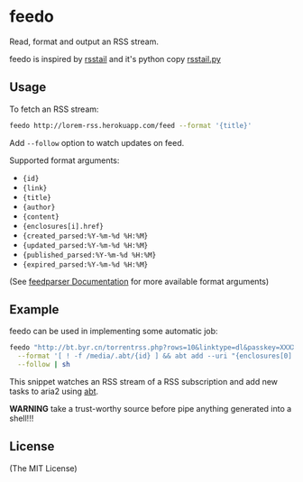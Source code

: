 # feedo

Read, format and output an RSS stream.

feedo is inspired by [rsstail](https://github.com/flok99/rsstail) and it's python copy [rsstail.py](https://github.com/gvalkov/rsstail.py)

## Usage

To fetch an RSS stream:

```sh
feedo http://lorem-rss.herokuapp.com/feed --format '{title}'
```

Add `--follow` option to watch updates on feed.

Supported format arguments:

- `{id}`
- `{link}`
- `{title}`
- `{author}`
- `{content}`
- `{enclosures[i].href}`
- `{created_parsed:%Y-%m-%d %H:%M}`
- `{updated_parsed:%Y-%m-%d %H:%M}`
- `{published_parsed:%Y-%m-%d %H:%M}`
- `{expired_parsed:%Y-%m-%d %H:%M}`

(See [feedparser Documentation](https://pythonhosted.org/feedparser/search.html?q=entry) for more available format arguments)

## Example

feedo can be used in implementing some automatic job:

```sh
feedo "http://bt.byr.cn/torrentrss.php?rows=10&linktype=dl&passkey=XXXXXXXXXX" \
  --format '[ ! -f /media/.abt/{id} ] && abt add --uri "{enclosures[0].href}" --dir="/media/Downloads/{title}" && touch /media/.abt/{id}' \
  --follow | sh
```

This snippet watches an RSS stream of a RSS subscription and add new tasks to aria2 using [abt](https://github.com/kamikat/abt).

**WARNING** take a trust-worthy source before pipe anything generated into a shell!!!

## License

(The MIT License)

